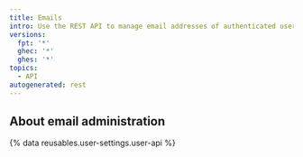 ```yaml
---
title: Emails
intro: Use the REST API to manage email addresses of authenticated users.
versions:
  fpt: '*'
  ghec: '*'
  ghes: '*'
topics:
  - API
autogenerated: rest
---
```


## About email administration

{% data reusables.user-settings.user-api %}


<!-- Content after this section is automatically generated -->
